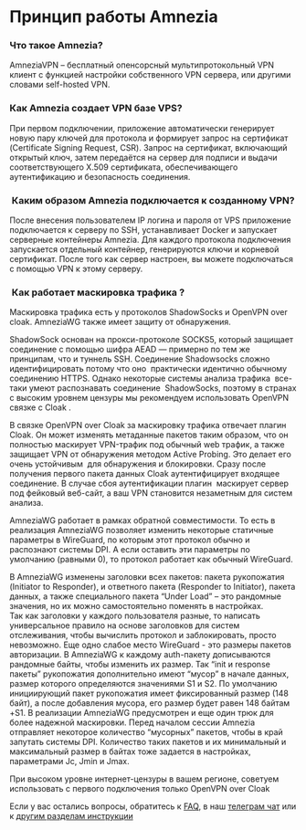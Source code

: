# Принцип работы Amnezia



### Что такое Amnezia?

AmneziaVPN – бесплатный опенсорсный мультипротокольный VPN клиент с функцией настройки
 собственного VPN сервера, или другими словами self-hosted VPN.


### Как  Amnezia создает VPN базе VPS?

При первом подключении, приложение автоматически генерирует новую пару ключей для протокола и
формирует запрос на сертификат (Certificate Signing Request, CSR). Запрос на сертификат, 
включающий открытый ключ, затем передаётся на сервер для подписи и выдачи соответствующего 
X.509 сертификата, обеспечивающего аутентификацию и безопасность соединения.


###  Каким образом  Amnezia подключается к созданному VPN?

После внесения пользователем IP логина и пароля от VPS приложение подключается к серверу по
SSH, устанавливает Docker и запускает серверные контейнеры Amnezia. Для каждого протокола
подключения запускается отдельный контейнер, генерируются ключи и корневой сертификат.
После того как сервер настроен, вы можете подключаться с помощью VPN к этому серверу.

###  Как работает маскировка трафика ?

Маскировка трафика есть у протоколов ShadowSocks и OpenVPN over cloak. AmneziaWG также имеет защиту от обнаружения.   

ShadowSock основан на прокси-протоколе SOCKS5, который защищает соединение с помощью шифра AEAD — примерно по тем же принципам, что и туннель SSH. Соединение Shadowsocks сложно идентифицировать потому что оно  практически идентично обычному соединению HTTPS.
Однако некоторые системы анализа трафика  все-таки умеют распознавать соединение  ShadowSocks, поэтому в странах с высоким уровнем цензуры мы рекомендуем использовать OpenVPN связке с Cloak .

В связке OpenVPN over Cloak за маскировку трафика отвечает плагин Cloak. Он может изменять метаданные пакетов таким образом, что он полностью маскирует VPN-трафик под обычный web трафик, а также защищает VPN от обнаружения методом Active Probing. Это делает его очень устойчивым  для обнаружения и блокировки. Сразу после получения первого пакета данных Cloak аутентифицирует входящее соединение. В случае сбоя аутентификации плагин  маскирует сервер под фейковый веб-сайт, а ваш VPN становится незаметным для систем анализа. 

AmneziaWG  работает в рамках обратной совместимости. То есть в реализация  AmneziaWG позволяет изменить некоторые статичные параметры в WireGuard, по которым этот протокол обычно и распознают системы DPI. А если оставить эти параметры по умолчанию (равными 0), то протокол работает как обычный WireGuard. 

 В AmneziaWG изменены заголовки всех  пакетов: пакета рукопожатия (Initiator to Responder), и ответного пакета (Responder to Initiator), пакета данных, а также специального пакета “Under Load” –  это рандомные значения, но их можно самостоятельно поменять в настройках.  
Так как заголовки у каждого пользователя разные, то написать универсальное правило на основе заголовков для систем отслеживания, чтобы вычислить протокол и заблокировать, просто невозможно.
Еще одно слабое место WireGuard - это размеры пакетов авторизации. В AmneziaWG к каждому auth-пакету дописываются рандомные байты, чтобы изменить их размер. Так “init и response пакеты” рукопожатия дополнительно имеют “мусор” в начале данных, размер которого определяются значениями S1  и S2.  По умолчанию инициирующий пакет рукопожатия имеет фиксированный размер (148 байт), а после добавления мусора, его размер будет равен 148 байтам +S1.
В реализации AmneziaWG предусмотрен и еще один трюк для более надежной маскировки. Перед началом сессии Amnezia отправляет некоторое количество “мусорных” пакетов, чтобы в край запутать системы DPI.  Количество таких пакетов и их минимальный и максимальный размер в байтах тоже задается в настройках, параметрами Jc, Jmin и Jmax.


При высоком уровне интернет-цензуры в вашем регионе, советуем использовать с первого подключения только OpenVPN over Cloak



Если у вас остались вопросы, обратитесь к [FAQ], в наш [телеграм чат] или к [другим разделам инструкции]

[amnezia-site-ext-link]: https://amnezia-web-nx1r.vercel.app
[about-int-link]: /about
[FAQ]: ../faq
[телеграм чат]: https://t.me/amnezia_vpn
[другим разделам инструкции]: ../instructions



















